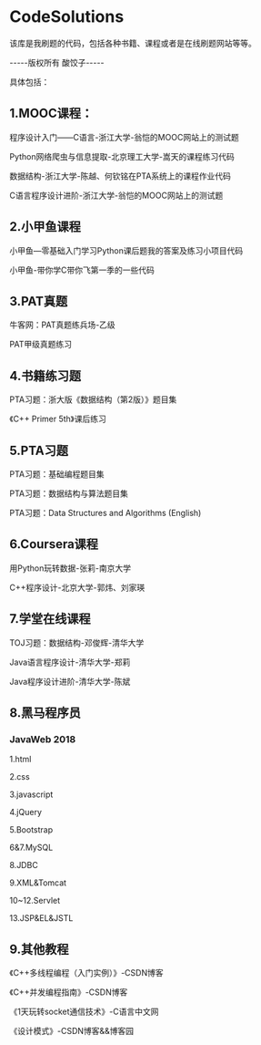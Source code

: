 # CodeSolutions
该库是我刷题的代码，包括各种书籍、课程或者是在线刷题网站等等。

-----版权所有 酸饺子-----

具体包括：

## 1.MOOC课程：

程序设计入门——C语言-浙江大学-翁恺的MOOC网站上的测试题

Python网络爬虫与信息提取-北京理工大学-嵩天的课程练习代码

数据结构-浙江大学-陈越、何钦铭在PTA系统上的课程作业代码

C语言程序设计进阶-浙江大学-翁恺的MOOC网站上的测试题

## 2.小甲鱼课程

小甲鱼—零基础入门学习Python课后题我的答案及练习小项目代码

小甲鱼-带你学C带你飞第一季的一些代码

## 3.PAT真题

牛客网：PAT真题练兵场-乙级

PAT甲级真题练习

## 4.书籍练习题

PTA习题：浙大版《数据结构（第2版）》题目集

《C++ Primer 5th》课后练习

## 5.PTA习题

PTA习题：基础编程题目集

PTA习题：数据结构与算法题目集

PTA习题：Data Structures and Algorithms (English)

## 6.Coursera课程

用Python玩转数据-张莉-南京大学

C++程序设计-北京大学-郭炜、刘家瑛

## 7.学堂在线课程

TOJ习题：数据结构-邓俊辉-清华大学

Java语言程序设计-清华大学-郑莉

Java程序设计进阶-清华大学-陈斌

## 8.黑马程序员

### JavaWeb 2018

1.html

2.css

3.javascript

4.jQuery

5.Bootstrap

6&7.MySQL

8.JDBC

9.XML&Tomcat

10~12.Servlet

13.JSP&EL&JSTL

## 9.其他教程

《C++多线程编程（入门实例）》-CSDN博客

《C++并发编程指南》-CSDN博客

《1天玩转socket通信技术》-C语言中文网

《设计模式》-CSDN博客&&博客园

